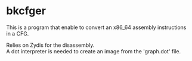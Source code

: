 # bkcfger

This is a program that enable to convert an x86_64 assembly instructions  
in a CFG.  
   
Relies on Zydis for the disassembly.  
A dot interpreter is needed to create an image from the 'graph.dot' file.  

